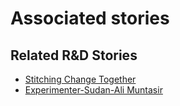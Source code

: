 # Associated stories

<!-- !!DO NOT REMOVE!! start autogenerated hyperlinks -->
## Related R&D Stories
- [Stitching Change Together](/RnD-Archive/stories/?doc=Explorers_PRY)
- [Experimenter-Sudan-Ali Muntasir](/RnD-Archive/stories/?doc=Experimenters_SDN)
<!-- !!DO NOT REMOVE!! end autogenerated hyperlinks -->